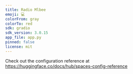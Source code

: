 ```yaml
---
title: Radio Mlbee
emoji: 💻
colorFrom: gray
colorTo: red
sdk: gradio
sdk_version: 3.0.15
app_file: app.py
pinned: false
license: mit
---
```


Check out the configuration reference at https://huggingface.co/docs/hub/spaces-config-reference

